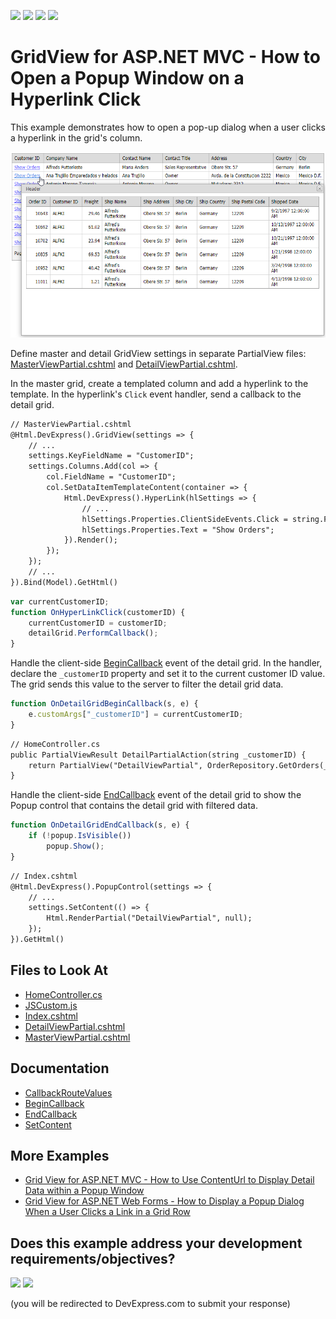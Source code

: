 <!-- default badges list -->
![](https://img.shields.io/endpoint?url=https://codecentral.devexpress.com/api/v1/VersionRange/134060041/24.2.1%2B)
[![](https://img.shields.io/badge/Open_in_DevExpress_Support_Center-FF7200?style=flat-square&logo=DevExpress&logoColor=white)](https://supportcenter.devexpress.com/ticket/details/E20052)
[![](https://img.shields.io/badge/📖_How_to_use_DevExpress_Examples-e9f6fc?style=flat-square)](https://docs.devexpress.com/GeneralInformation/403183)
[![](https://img.shields.io/badge/💬_Leave_Feedback-feecdd?style=flat-square)](#does-this-example-address-your-development-requirementsobjectives)
<!-- default badges end -->
# GridView for ASP.NET MVC - How to Open a Popup Window on a Hyperlink Click


This example demonstrates how to open a pop-up dialog when a user clicks a hyperlink in the grid's column.

![GridView for MVC - PopupHyperlink](images/PopupHyperlink.png)

Define master and detail GridView settings in separate PartialView files: [MasterViewPartial.cshtml](./CS/DisplayDetailInPopupWindow/Views/Shared/MasterViewPartial.cshtml) and [DetailViewPartial.cshtml](./CS/DisplayDetailInPopupWindow/Views/Shared/DetailViewPartial.cshtml).

In the master grid, create a templated column and add a hyperlink to the template. In the hyperlink's `Click` event handler, send a callback to the detail grid.

```xml
// MasterViewPartial.cshtml
@Html.DevExpress().GridView(settings => {
    // ...
    settings.KeyFieldName = "CustomerID";
    settings.Columns.Add(col => {
        col.FieldName = "CustomerID";
        col.SetDataItemTemplateContent(container => {
            Html.DevExpress().HyperLink(hlSettings => {
                // ...
                hlSettings.Properties.ClientSideEvents.Click = string.Format("function(s, e) {{ OnHyperLinkClick('{0}'); }}", (container as GridViewDataItemTemplateContainer).KeyValue.ToString());
                hlSettings.Properties.Text = "Show Orders";
            }).Render();
        });
    });
    // ...
}).Bind(Model).GetHtml()
```

```js
var currentCustomerID;
function OnHyperLinkClick(customerID) {
    currentCustomerID = customerID;
    detailGrid.PerformCallback();
}
```

Handle the client-side [BeginCallback](https://docs.devexpress.com/AspNetMvc/js-MVCxClientGridView.BeginCallback) event of the detail grid. In the handler, declare the `_customerID` property and set it to the current customer ID value. The grid sends this value to the server to filter the detail grid data.

```js
function OnDetailGridBeginCallback(s, e) {
    e.customArgs["_customerID"] = currentCustomerID;
}
```

```xml
// HomeController.cs
public PartialViewResult DetailPartialAction(string _customerID) {
    return PartialView("DetailViewPartial", OrderRepository.GetOrders(_customerID));
}
```

Handle the client-side [EndCallback](https://docs.devexpress.com/AspNet/js-ASPxClientGridView.EndCallback) event of the detail grid to show the Popup control that contains the detail grid with filtered data.

```js
function OnDetailGridEndCallback(s, e) {
    if (!popup.IsVisible()) 
        popup.Show();
}
```

```xml
// Index.cshtml
@Html.DevExpress().PopupControl(settings => {
    // ...
    settings.SetContent(() => {
        Html.RenderPartial("DetailViewPartial", null);
    });
}).GetHtml()

```

## Files to Look At

* [HomeController.cs](./CS/DisplayDetailInPopupWindow/Controllers/HomeController.cs)
* [JSCustom.js](./CS/DisplayDetailInPopupWindow/Scripts/JSCustom.js)
* [Index.cshtml](./CS/DisplayDetailInPopupWindow/Views/Home/Index.cshtml)
* [DetailViewPartial.cshtml](./CS/DisplayDetailInPopupWindow/Views/Shared/DetailViewPartial.cshtml)
* [MasterViewPartial.cshtml](./CS/DisplayDetailInPopupWindow/Views/Shared/MasterViewPartial.cshtml)

## Documentation

- [CallbackRouteValues](https://docs.devexpress.com/AspNetMvc/DevExpress.Web.Mvc.AutoCompleteBoxBaseSettings.CallbackRouteValues)
- [BeginCallback](https://docs.devexpress.com/AspNetMvc/js-MVCxClientGridView.BeginCallback)
- [EndCallback](https://docs.devexpress.com/AspNet/js-ASPxClientGridView.EndCallback)
- [SetContent](https://docs.devexpress.com/AspNetMvc/DevExpress.Web.Mvc.MVCxPopupWindow.SetContent.overloads)

## More Examples

- [Grid View for ASP.NET MVC - How to Use ContentUrl to Display Detail Data within a Popup Window](https://github.com/DevExpress-Examples/how-to-display-detail-data-within-a-popup-window-using-contenturl-mvc-e20051)
- [Grid View for ASP.NET Web Forms - How to Display a Popup Dialog When a User Clicks a Link in a Grid Row](https://github.com/DevExpress-Examples/aspxgridview-display-popup-when-user-clicks-cell-link)
<!-- feedback -->
## Does this example address your development requirements/objectives?

[<img src="https://www.devexpress.com/support/examples/i/yes-button.svg"/>](https://www.devexpress.com/support/examples/survey.xml?utm_source=github&utm_campaign=asp-net-mvc-grid-open-popup-on-hyperlink-click&~~~was_helpful=yes) [<img src="https://www.devexpress.com/support/examples/i/no-button.svg"/>](https://www.devexpress.com/support/examples/survey.xml?utm_source=github&utm_campaign=asp-net-mvc-grid-open-popup-on-hyperlink-click&~~~was_helpful=no)

(you will be redirected to DevExpress.com to submit your response)
<!-- feedback end -->
